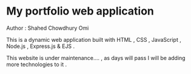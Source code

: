# My portfolio web application

Author : Shahed Chowdhury Omi <br/>

<p>This is a dynamic web application built with HTML , CSS , JavaScript , Node.js , Express.js & EJS .</p>

<p>This website is under maintenance.... , as days will pass I will be adding more technologies to it . </p>
